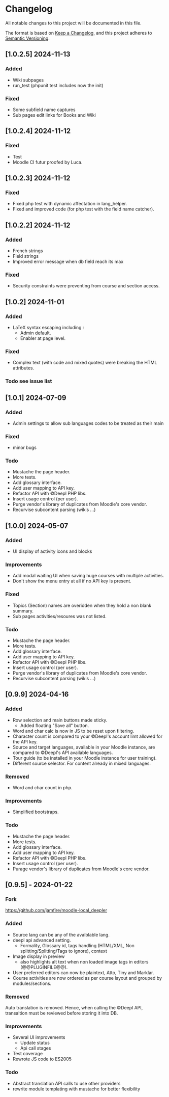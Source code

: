 # Changelog

All notable changes to this project will be documented in this file.

The format is based on [Keep a Changelog](https://keepachangelog.com/en/1.0.0/),
and this project adheres to [Semantic Versioning](https://semver.org/spec/v2.0.0.html).

## [1.0.2.5] 2024-11-13

### Added

- Wiki subpages
- run_test (phpunit test includes now the init)

### Fixed

- Some subfield name captures
- Sub pages edit links for Books and Wiki

## [1.0.2.4] 2024-11-12

### Fixed

- Test
- Moodle CI futur proofed by Luca.

## [1.0.2.3] 2024-11-12

### Fixed

- Fixed php test with dynamic affectation in lang_helper.
- Fixed and improved code (for php test with the field name catcher).

## [1.0.2.2] 2024-11-12

### Added

- French strings
- Field strings
- Improved error message when db field reach its max

### Fixed

- Security constraints were preventing from course and section access.

## [1.0.2] 2024-11-01

### Added

- LaTeX syntax escaping including :
    - Admin default.
    - Enabler at page level.

### Fixed

- Complex text (with code and mixed quotes) were breaking the HTML attributes.

### Todo see issue list

## [1.0.1] 2024-07-09

### Added

- Admin settings to allow sub languages codes to be treated as their main

### Fixed

- minor bugs

### Todo

- Mustache the page header.
- More tests.
- Add glossary interface.
- Add user mapping to API key.
- Refactor API with ©Deepl PHP libs.
- Insert usage control (per user).
- Purge vendor's library of duplicates from Moodle's core vendor.
- Recurvise subcontent parsing (wikis ...)

## [1.0.0] 2024-05-07

### Added

- UI display of activity icons and blocks

### Improvements

- Add modal waiting UI when saving huge courses with multiple activities.
- Don't show the menu entry at all if no API key is present.

### Fixed

- Topics (Section) names are overidden when they hold a non blank summary.
- Sub pages activities/resoures was not listed.

### Todo

- Mustache the page header.
- More tests.
- Add glossary interface.
- Add user mapping to API key.
- Refactor API with ©Deepl PHP libs.
- Insert usage control (per user).
- Purge vendor's library of duplicates from Moodle's core vendor.
- Recurvise subcontent parsing (wikis ...)

## [0.9.9] 2024-04-16

### Added

- Row selection and main buttons made sticky.
    - Added floating "Save all" button.
- Word and char calc is now in JS to be reset upon filtering.
- Character count is compared to your ©Deepl's account limt allowed for the API key.
- Source and target languages, available in your Moodle instance, are compared to ©Deepl's API available languages.
- Tour guide (to be installed in your Moodle instance for user training).
- Different source selector. For content already in mixed languages.

### Removed

- Word and char count in php.

### Improvements

- Simplified bootstraps.

### Todo

- Mustache the page header.
- More tests.
- Add glossary interface.
- Add user mapping to API key.
- Refactor API with ©Deepl PHP libs.
- Insert usage control (per user).
- Purage vendor's library of duplicates from Moodle's core vendor.

## [0.9.5] - 2024-01-22

### Fork

https://github.com/jamfire/moodle-local_deepler

### Added

- Source lang can be any of the avaiblable lang.
- deepl api advanced setting.
    - Formality, Glossary id, tags handling (HTML/XML, Non splitting/Splitting/Tags to ignore), context
- Image display in preview
    - also highlights alt text when non loaded image tags in editors (@@PLUGINFILE@@).
- User preferred editors can now be plaintext, Atto, Tiny and Marklar.
- Course activities are now ordered as per course layout and grouped by modules/sections.

### Removed

Auto translation is removed. Hence, when calling the ©Deepl API, transaltion must be reviewed before storing it into DB.

### Improvements

- Several UI improvements
    - Update status
    - Api call stages
- Test coverage
- Rewrote JS code to ES2005

### Todo

- Abstract translation API calls to use other providers
- rewrite module templating with mustache for better flexibility
